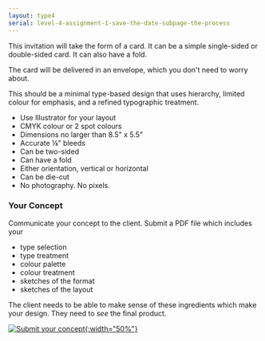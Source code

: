 ```yaml
---
layout: type4
serial: level-4-assignment-1-save-the-date-subpage-the-process
---
```

This invitation will take the form of a card. It can be a simple single-sided or double-sided card. It can also have a fold.

The card will be delivered in an envelope, which you don't need to worry about.

This should be a minimal type-based design that uses hierarchy, limited colour for emphasis, and a refined typographic treatment.

<ul class="hasBullets">
	<li>Use Illustrator for your layout</li>
	<li>CMYK colour or 2 spot colours</li>
	<li>Dimensions no larger than 8.5" x 5.5"</li>
	<li>Accurate ⅛" bleeds</li>
	<li>Can be two-sided</li>
	<li>Can have a fold</li>
	<li>Either orientation, vertical or horizontal</li>
	<li>Can be die-cut</li>
	<li>No photography. No pixels.</li>
</ul>

### Your Concept

Communicate your concept to the client. Submit a PDF file which includes your

<ul class="hasBullets">
	<li>type selection</li>
	<li>type treatment</li>
	<li>colour palette</li>
	<li>colour treatment</li>
	<li>sketches of the format</li>
	<li>sketches of the layout</li>
</ul>

The client needs to be able to make sense of these ingredients which make your design. They need to *see* the final product.

<a href="https://brightspace.algonquincollege.com/d2l/lms/dropbox/user/folder_submit_files.d2l?db=414022&grpid=0&isprv=0&bp=0&ou=448664" title="Submit on BrightSpace" target="_blank">![Submit your concept]({{site.url}}/svg/button-submit-your-concept.svg){:width="50%"}</a>